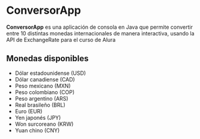 # ConversorApp

**ConversorApp** es una aplicación de consola en Java que permite convertir entre 10 distintas monedas internacionales de manera interactiva, usando la API de ExchangeRate para el curso de Alura

## Monedas disponibles

- Dólar estadounidense (USD)  
- Dólar canadiense (CAD)  
- Peso mexicano (MXN)  
- Peso colombiano (COP)  
- Peso argentino (ARS)  
- Real brasileño (BRL)  
- Euro (EUR)  
- Yen japonés (JPY)  
- Won surcoreano (KRW)  
- Yuan chino (CNY)  

